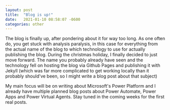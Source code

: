 ```yaml
---
layout: post
title:  "Blog is up!"
date:   2021-01-10 08:58:07 -0600
categories: other
---
```

The blog is finally up, after pondering about it for way too long. As one often do, you get stuck with analysis paralysis, in this case for everything from the actual name of the blog to which technology to use for actually publishing the blog.
During the christmas holiday, I finally decided to just move forward. The name you probably already have seen and the technology fell on hosting the blog via Github Pages and publishing it with Jekyll (which was far more complicated to get working locally than it probably should've been, so I might write a blog post about that subject)

My main focus will be on writing about Microsoft's Power Platform and I already have multiple planned blog posts about Power Automate, Power Apps and Power Virtual Agents.
Stay tuned in the coming weeks for the first real posts.
